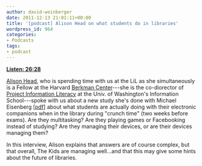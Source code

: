 ```yaml
---
author: david-weinberger
date: 2011-12-13 21:01:11+00:00
title: '[podcast] Alison Head on what students do in libraries'
wordpress_id: 964
categories:
- Podcasts
tags:
- podcast
---
```


[**Listen: 26:28**](http://librarylab.law.harvard.edu/blog/wp-content/uploads/podcast/2011-12-07_alisonhead.mp3)

[Alison Head](http://www.educause.edu/Community/MemDir/Profiles/AlisonJHead/63775), who is spending time with us at the LiL as she simultaneously is a Fellow at the Harvard [Berkman Center](http://cyber.law.harvard.edu)---she is the co-diorector of [Project Information Literacy](http://projectinfolit.org) at the Univ. of Washington's Information School---spoke with us about a new study she's done with Michael Eisenberg [[pdf](http://projectinfolit.org/pdfs/PIL_Fall2011_TechStudy_FullReport1.2.pdf)] about what students are actually doing with their electronic companions when in the library during "crunch time" (two weeks before exams). Are they multitasking? Are they playing games or Facebooking instead of studying? Are they managing their devices, or are their devices managing them?

In this interview, Alison explains that answers are of course complex, but that overall, The Kids are managing well...and that this may give some hints about the future of libraries.
